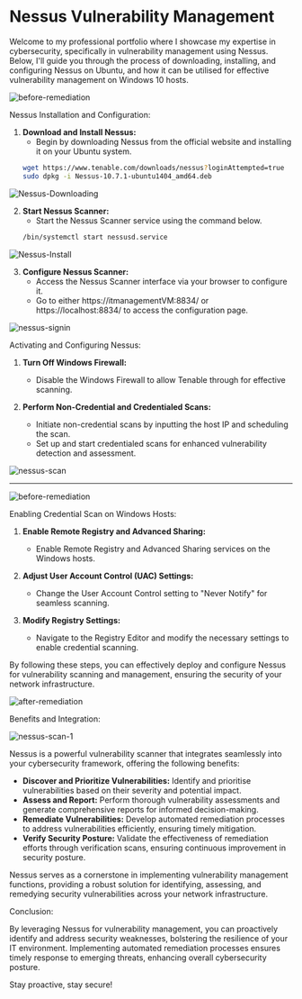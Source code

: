 # Nessus Vulnerability Management

Welcome to my professional portfolio where I showcase my expertise in cybersecurity, specifically in vulnerability management using Nessus. Below, I'll guide you through the process of downloading, installing, and configuring Nessus on Ubuntu, and how it can be utilised for effective vulnerability management on Windows 10 hosts.

![before-remediation](https://github.com/rasheedjimoh/nessus/assets/157264080/908ab01a-068e-48ae-a031-97123896be3c)


Nessus Installation and Configuration:

1. **Download and Install Nessus:**
   - Begin by downloading Nessus from the official website and installing it on your Ubuntu system.
   ```bash
   wget https://www.tenable.com/downloads/nessus?loginAttempted=true
   sudo dpkg -i Nessus-10.7.1-ubuntu1404_amd64.deb
   ```

![Nessus-Downloading](https://github.com/rasheedjimoh/nessus/assets/157264080/4b4aa120-669c-4d4c-a3cb-4edb4e8bba40)


2. **Start Nessus Scanner:**
   - Start the Nessus Scanner service using the command below.
   ```bash
   /bin/systemctl start nessusd.service
   ```
![Nessus-Install](https://github.com/rasheedjimoh/nessus/assets/157264080/6c71bdda-d168-4756-bcd2-cb4ea66711cc)


3. **Configure Nessus Scanner:**
   - Access the Nessus Scanner interface via your browser to configure it.
   - Go to either https://itmanagementVM:8834/ or https://localhost:8834/ to access the configuration page.

![nessus-signin](https://github.com/rasheedjimoh/nessus/assets/157264080/badf4561-11dc-44ec-b300-d3aff63964a9)


Activating and Configuring Nessus:

1. **Turn Off Windows Firewall:**
   - Disable the Windows Firewall to allow Tenable through for effective scanning.

2. **Perform Non-Credential and Credentialed Scans:**
   - Initiate non-credential scans by inputting the host IP and scheduling the scan.
   - Set up and start credentialed scans for enhanced vulnerability detection and assessment.

![nessus-scan](https://github.com/rasheedjimoh/nessus/assets/157264080/db9559e5-863d-4147-91d4-ce11e29dc73f)

---

![before-remediation](https://github.com/rasheedjimoh/nessus/assets/157264080/908ab01a-068e-48ae-a031-97123896be3c)



Enabling Credential Scan on Windows Hosts:

1. **Enable Remote Registry and Advanced Sharing:**
   - Enable Remote Registry and Advanced Sharing services on the Windows hosts.

2. **Adjust User Account Control (UAC) Settings:**
   - Change the User Account Control setting to "Never Notify" for seamless scanning.

3. **Modify Registry Settings:**
   - Navigate to the Registry Editor and modify the necessary settings to enable credential scanning.

By following these steps, you can effectively deploy and configure Nessus for vulnerability scanning and management, ensuring the security of your network infrastructure.

![after-remediation](https://github.com/rasheedjimoh/nessus/assets/157264080/f463ba5a-9168-49f5-9e25-2f2f6e93573e)


Benefits and Integration:

![nessus-scan-1](https://github.com/rasheedjimoh/nessus/assets/157264080/79cabb88-465e-4d07-8979-25d29f32659b)

Nessus is a powerful vulnerability scanner that integrates seamlessly into your cybersecurity framework, offering the following benefits:

- **Discover and Prioritize Vulnerabilities:** Identify and prioritise vulnerabilities based on their severity and potential impact.
- **Assess and Report:** Perform thorough vulnerability assessments and generate comprehensive reports for informed decision-making.
- **Remediate Vulnerabilities:** Develop automated remediation processes to address vulnerabilities efficiently, ensuring timely mitigation.
- **Verify Security Posture:** Validate the effectiveness of remediation efforts through verification scans, ensuring continuous improvement in security posture.

Nessus serves as a cornerstone in implementing vulnerability management functions, providing a robust solution for identifying, assessing, and remedying security vulnerabilities across your network infrastructure.


Conclusion:

By leveraging Nessus for vulnerability management, you can proactively identify and address security weaknesses, bolstering the resilience of your IT environment. Implementing automated remediation processes ensures timely response to emerging threats, enhancing overall cybersecurity posture.

Stay proactive, stay secure!

